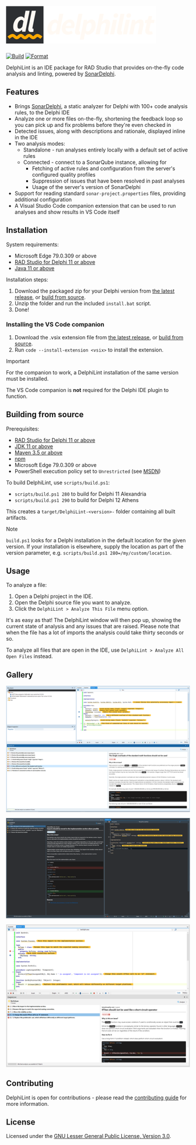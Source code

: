 <h1 id="delphilint">
  <picture>
    <source media="(prefers-color-scheme: dark)" srcset="docs/images/delphilint-title-dark.png">
    <source media="(prefers-color-scheme: light)" srcset="docs/images/delphilint-title-light.png">
    <img alt="DelphiLint" src="docs/images/delphilint-title-dark.png"/>
  </picture>
</h1>

[![Build](https://github.com/integrated-application-development/delphilint/actions/workflows/build.yml/badge.svg)](https://github.com/integrated-application-development/delphilint/actions/workflows/build.yml) [![Format](https://github.com/integrated-application-development/delphilint/actions/workflows/format.yml/badge.svg)](https://github.com/integrated-application-development/delphilint/actions/workflows/format.yml)

DelphiLint is an IDE package for RAD Studio that provides on-the-fly code analysis and linting, powered by
[SonarDelphi](https://github.com/integrated-application-development/sonar-delphi).

## Features

* Brings [SonarDelphi](https://github.com/integrated-application-development/sonar-delphi),
  a static analyzer for Delphi with 100+ code analysis rules, to the Delphi IDE
* Analyze one or more files on-the-fly, shortening the feedback loop so you can pick up and fix problems before they're even checked in
* Detected issues, along with descriptions and rationale, displayed inline in the IDE
* Two analysis modes:
   * Standalone - run analyses entirely locally with a default set of active rules
   * Connected - connect to a SonarQube instance, allowing for
      * Fetching of active rules and configuration from the server's configured quality profiles
      * Suppression of issues that have been resolved in past analyses
      * Usage of the server's version of SonarDelphi
* Support for reading standard `sonar-project.properties` files, providing additional configuration
* A Visual Studio Code companion extension that can be used to run analyses and show results in VS Code itself

## Installation

System requirements:

* Microsoft Edge 79.0.309 or above
* [RAD Studio for Delphi 11 or above](https://www.embarcadero.com/products/delphi)
* [Java 11 or above](https://adoptium.net/temurin/releases/?package=jre&version=17)

Installation steps:

1. Download the packaged zip for your Delphi version from [the latest release](https://github.com/integrated-application-development/delphilint/releases/latest), or [build from source](#building-from-source).
2. Unzip the folder and run the included `install.bat` script.
3. Done!

### Installing the VS Code companion

1. Download the .vsix extension file from [the latest release](https://github.com/integrated-application-development/delphilint/releases/latest),
   or [build from source](#building-the-vs-code-companion).
2. Run `code --install-extension <vsix>` to install the extension.

> [!IMPORTANT]
> For the companion to work, a DelphiLint installation of the same version must be installed.
>
> The VS Code companion is **not** required for the Delphi IDE plugin to function.

## Building from source

Prerequisites:

* [RAD Studio for Delphi 11 or above](https://www.embarcadero.com/products/delphi)
* [JDK 11 or above](https://adoptium.net/temurin/releases/?package=jdk&version=17)
* [Maven 3.5 or above](https://maven.apache.org/)
* [npm](https://www.npmjs.com/)
* Microsoft Edge 79.0.309 or above
* PowerShell execution policy set to `Unrestricted` (see [MSDN](https://learn.microsoft.com/en-us/powershell/module/microsoft.powershell.core/about/about_scripts?view=powershell-7.4#how-to-run-a-script))

To build DelphiLint, use `scripts/build.ps1`:

* `scripts/build.ps1 280` to build for Delphi 11 Alexandria
* `scripts/build.ps1 290` to build for Delphi 12 Athens

This creates a `target/DelphiLint-<version>-` folder containing all built artifacts.

> [!NOTE]
> `build.ps1` looks for a Delphi installation in the default location for the given version.
> If your installation is elsewhere, supply the location as part of the version parameter, e.g.
> `scripts/build.ps1 280=/my/custom/location`.

## Usage

To analyze a file:

1. Open a Delphi project in the IDE.
2. Open the Delphi source file you want to analyze.
3. Click the `DelphiLint > Analyze This File` menu option.

It's as easy as that! The DelphiLint window will then pop up, showing the current state of analysis and any issues
that are raised. Please note that when the file has a lot of imports the analysis could take thirty seconds or so.

To analyze all files that are open in the IDE, use `DelphiLint > Analyze All Open Files` instead.

## Gallery

![A screenshot of the DelphiLint window displaying the description for the "Imports should be moved to the implementation section" rule, and corresponding issues inline in the code](docs/images/gallery-code-view-light.png)

![A screenshot of the DelphiLint window displaying the description for the "Single overloads of the standard math functions should not be used" rule, and corresponding issues inline in the code](docs/images/gallery-code-view-dark.png)

![A screenshot of the DelphiLint window displaying the description for the "IfThen should not be used like a short-circuit operator" rule, and corresponding issues inline in the code](docs/images/gallery-code-view-mountain-mist.png)

## Contributing

DelphiLint is open for contributions - please read the [contributing guide](docs/CONTRIBUTING.md) for more information.

## License

Licensed under the [GNU Lesser General Public License, Version 3.0](http://www.gnu.org/licenses/lgpl.txt).

